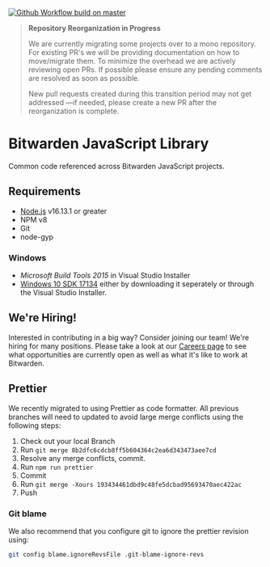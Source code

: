 [![Github Workflow build on master](https://github.com/bitwarden/jslib/actions/workflows/build.yml/badge.svg?branch=master)](https://github.com/bitwarden/jslib/actions/workflows/build.yml?query=branch:master)

> **Repository Reorganization in Progress**
>
> We are currently migrating some projects over to a mono repository. For existing PR's we will be providing documentation on how to move/migrate them. To minimize the overhead we are actively reviewing open PRs. If possible please ensure any pending comments are resolved as soon as possible.
>
> New pull requests created during this transition period may not get addressed —if needed, please create a new PR after the reorganization is complete.

# Bitwarden JavaScript Library

Common code referenced across Bitwarden JavaScript projects.

## Requirements

- [Node.js](https://nodejs.org) v16.13.1 or greater
- NPM v8
- Git
- node-gyp

### Windows

- _Microsoft Build Tools 2015_ in Visual Studio Installer
- [Windows 10 SDK 17134](https://developer.microsoft.com/en-us/windows/downloads/sdk-archive/)
  either by downloading it seperately or through the Visual Studio Installer.

## We're Hiring!

Interested in contributing in a big way? Consider joining our team! We're hiring for many positions. Please take a look at our [Careers page](https://bitwarden.com/careers/) to see what opportunities are currently open as well as what it's like to work at Bitwarden.

## Prettier

We recently migrated to using Prettier as code formatter. All previous branches will need to updated to avoid large merge conflicts using the following steps:

1. Check out your local Branch
2. Run `git merge 8b2dfc6cdcb8ff5b604364c2ea6d343473aee7cd`
3. Resolve any merge conflicts, commit.
4. Run `npm run prettier`
5. Commit
6. Run `git merge -Xours 193434461dbd9c48fe5dcbad95693470aec422ac`
7. Push

### Git blame

We also recommend that you configure git to ignore the prettier revision using:

```bash
git config blame.ignoreRevsFile .git-blame-ignore-revs
```
